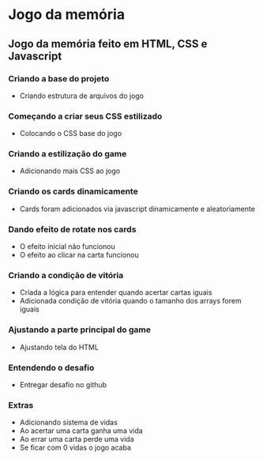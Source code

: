 # Jogo da memória

## Jogo da memória feito em HTML, CSS e Javascript

### Criando a base do projeto
- Criando estrutura de arquivos do jogo

### Começando a criar seus CSS estilizado
- Colocando o CSS base do jogo

### Criando a estilização do game
- Adicionando mais CSS ao jogo

### Criando os cards dinamicamente
- Cards foram adicionados via javascript dinamicamente e aleatoriamente

### Dando efeito de rotate nos cards
- O efeito inicial não funcionou
- O efeito ao clicar na carta funcionou

### Criando a condição de vitória
- Criada a lógica para entender quando acertar cartas iguais
- Adicionada condição de vitória quando o tamanho dos arrays forem iguais

### Ajustando a parte principal do game
- Ajustando tela do HTML

### Entendendo o desafio
- Entregar desafio no github

### Extras
- Adicionando sistema de vidas
- Ao acertar uma carta ganha uma vida
- Ao errar uma carta perde uma vida
- Se ficar com 0 vidas o jogo acaba
